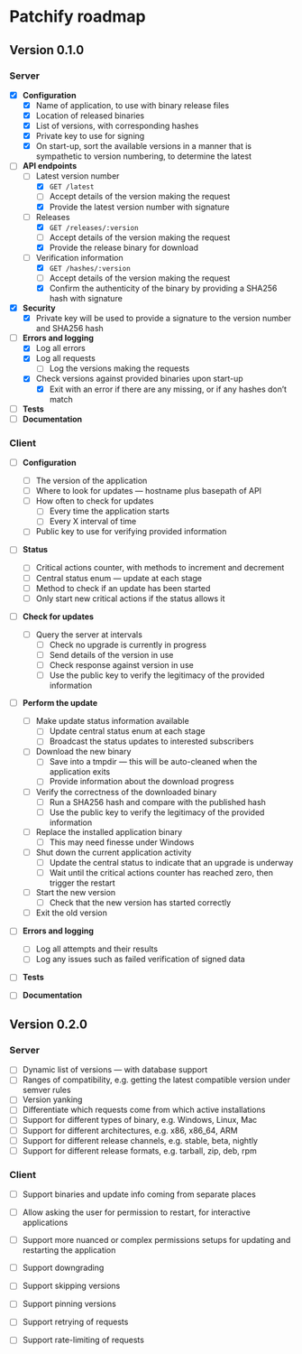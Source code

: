 # Patchify roadmap

## Version 0.1.0

### Server

  - [x] **Configuration**
      - [x] Name of application, to use with binary release files
      - [x] Location of released binaries
      - [x] List of versions, with corresponding hashes
      - [x] Private key to use for signing
      - [x] On start-up, sort the available versions in a manner that is
            sympathetic to version numbering, to determine the latest
  - [ ] **API endpoints**
      - [ ] Latest version number
          - [x] `GET /latest`
          - [ ] Accept details of the version making the request
          - [x] Provide the latest version number with signature
      - [ ] Releases
          - [x] `GET /releases/:version`
          - [ ] Accept details of the version making the request
          - [x] Provide the release binary for download
      - [ ] Verification information
          - [x] `GET /hashes/:version`
          - [ ] Accept details of the version making the request
          - [x] Confirm the authenticity of the binary by providing a SHA256
                hash with signature
  - [x] **Security**
      - [x] Private key will be used to provide a signature to the version
            number and SHA256 hash
  - [ ] **Errors and logging**
      - [x] Log all errors
      - [x] Log all requests
          - [ ] Log the versions making the requests
      - [x] Check versions against provided binaries upon start-up
          - [x] Exit with an error if there are any missing, or if any hashes
                don’t match
  - [ ] **Tests**
  - [ ] **Documentation**

### Client

  - [ ] **Configuration**
      - [ ] The version of the application
      - [ ] Where to look for updates — hostname plus basepath of API
      - [ ] How often to check for updates
          - [ ] Every time the application starts
          - [ ] Every X interval of time
      - [ ] Public key to use for verifying provided information
  - [ ] **Status**
      - [ ] Critical actions counter, with methods to increment and decrement
      - [ ] Central status enum — update at each stage
      - [ ] Method to check if an update has been started
      - [ ] Only start new critical actions if the status allows it
  - [ ] **Check for updates**
      - [ ] Query the server at intervals
          - [ ] Check no upgrade is currently in progress
          - [ ] Send details of the version in use
          - [ ] Check response against version in use
          - [ ] Use the public key to verify the legitimacy of the provided
                information
  - [ ] **Perform the update**
      - [ ] Make update status information available
          - [ ] Update central status enum at each stage
          - [ ] Broadcast the status updates to interested subscribers
      - [ ] Download the new binary
          - [ ] Save into a tmpdir — this will be auto-cleaned when the
                application exits
          - [ ] Provide information about the download progress
      - [ ] Verify the correctness of the downloaded binary
          - [ ] Run a SHA256 hash and compare with the published hash
          - [ ] Use the public key to verify the legitimacy of the provided
                information
      - [ ] Replace the installed application binary
          - [ ] This may need finesse under Windows
      - [ ] Shut down the current application activity
          - [ ] Update the central status to indicate that an upgrade is
                underway
          - [ ] Wait until the critical actions counter has reached zero, then
                trigger the restart
      - [ ] Start the new version
          - [ ] Check that the new version has started correctly
      - [ ] Exit the old version
  - [ ] **Errors and logging**
      - [ ] Log all attempts and their results
      - [ ] Log any issues such as failed verification of signed data
  - [ ] **Tests**
  - [ ] **Documentation**


## Version 0.2.0

### Server

  - [ ] Dynamic list of versions — with database support
  - [ ] Ranges of compatibility, e.g. getting the latest compatible version
        under semver rules
  - [ ] Version yanking
  - [ ] Differentiate which requests come from which active installations
  - [ ] Support for different types of binary, e.g. Windows, Linux, Mac
  - [ ] Support for different architectures, e.g. x86, x86_64, ARM
  - [ ] Support for different release channels, e.g. stable, beta, nightly
  - [ ] Support for different release formats, e.g. tarball, zip, deb, rpm

### Client

  - [ ] Support binaries and update info coming from separate places
  - [ ] Allow asking the user for permission to restart, for interactive
        applications
  - [ ] Support more nuanced or complex permissions setups for updating and
        restarting the application
  - [ ] Support downgrading
  - [ ] Support skipping versions
  - [ ] Support pinning versions
  - [ ] Support retrying of requests
  - [ ] Support rate-limiting of requests


